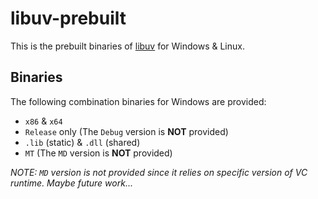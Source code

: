 # libuv-prebuilt

This is the prebuilt binaries of [libuv](https://github.com/libuv/libuv) for Windows & Linux.


## Binaries

The following combination binaries for Windows are provided:
- `x86` & `x64`
- `Release` only (The `Debug` version is **NOT** provided)
- `.lib` (static) & `.dll` (shared)
- `MT` (The `MD` version is **NOT** provided)

*NOTE: `MD` version is not provided since it relies on specific version of VC runtime. Maybe future work...*
